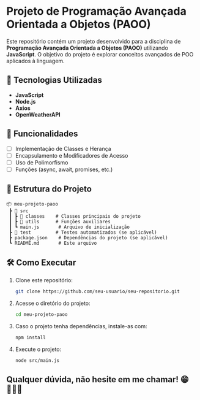 # Projeto de Programação Avançada Orientada a Objetos (PAOO)

Este repositório contém um projeto desenvolvido para a disciplina de **Programação Avançada Orientada a Objetos (PAOO)** utilizando **JavaScript**. 
O objetivo do projeto é explorar conceitos avançados de POO aplicados à linguagem.  

## 🚀 Tecnologias Utilizadas  

- **JavaScript**
- **Node.js** 
- **Axios**
- **OpenWeatherAPI**

## 📌 Funcionalidades  

- [ ] Implementação de Classes e Herança  
- [ ] Encapsulamento e Modificadores de Acesso  
- [ ] Uso de Polimorfismo  
- [ ] Funções (async, await, promises, etc.)

## 📂 Estrutura do Projeto  

```
📦 meu-projeto-paoo
 ┣ 📂 src
 ┃ ┣ 📂 classes    # Classes principais do projeto
 ┃ ┣ 📂 utils      # Funções auxiliares
 ┃ ┗ main.js       # Arquivo de inicialização
 ┣ 📂 test         # Testes automatizados (se aplicável)
 ┣ package.json    # Dependências do projeto (se aplicável)
 ┗ README.md       # Este arquivo
```

## 🛠️ Como Executar  

1. Clone este repositório:  
   ```sh
   git clone https://github.com/seu-usuario/seu-repositorio.git
   ```  
2. Acesse o diretório do projeto:  
   ```sh
   cd meu-projeto-paoo
   ```  
3. Caso o projeto tenha dependências, instale-as com:  
   ```sh
   npm install
   ```  
4. Execute o projeto:  
   ```sh
   node src/main.js
   ```

## Qualquer dúvida, não hesite em me chamar! 😁🧑🏾‍💻
